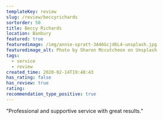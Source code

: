 ```yaml
---
templateKey: review
slug: /review/beccyrichards
sortorder: 50
title: Beccy Richards
location: Banbury
featured: true
featuredimage: /img/annie-spratt-3A46Gcjd6L4-unsplash.jpg
featuredimage_alt: Photo by Sharon Mccutcheon on Unsplash
tags:
  - service
  - review
created_time: 2020-02-14T19:48:43
has_rating: false
has_review: true
rating: 
recommendation_type_positive: true
---
```

"Professional and supportive service with great results."